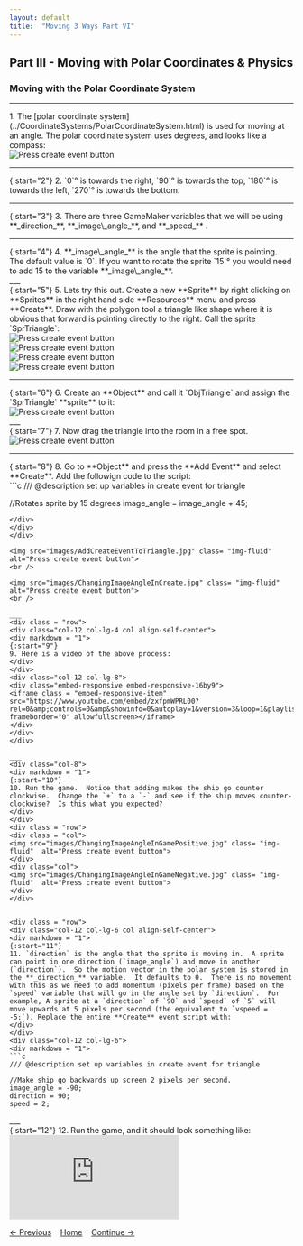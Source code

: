 ```yaml
---
layout: default
title:  "Moving 3 Ways Part VI"
---
```


## Part III - Moving with Polar Coordinates & Physics

### Moving with the Polar Coordinate System
___ 
<div class = "row">
<div class="col-12 col-lg-4 col align-self-center">
<div markdown = "1">
1. The [polar coordinate system](../CoordinateSystems/PolarCoordinateSystem.html) is used for moving at an angle.  The polar coordinate system uses degrees, and looks like a compass:    
</div>
</div>
<div class="col-12 col-lg-8">
<img src="images/PolarCoordSys.jpg" class= "img-fluid"  alt="Press create event button"> 
</div>
</div>

___ 
<div class="col-8">
<div markdown = "1">
{:start="2"}
2. `0`&deg; is towards the right, `90`&deg; is towards the top, `180`&deg; is towards the left, `270`&deg; is towards the bottom.  
</div>
</div>

___ 
<div class="col-8">
<div markdown = "1">
{:start="3"}
3. There are three GameMaker variables that we will be using **_direction_**, **_image\_angle_**, and **_speed_** .  
</div>
</div>

___ 
<div class="col-8">
<div markdown = "1">
{:start="4"}
4. **_image\_angle_** is the angle that the sprite is pointing.  The default value is `0`.  If you want to rotate the sprite `15`&deg; you would need to add 15 to the variable **_image\_angle_**.
</div>
</div>
___ 
<div class = "row">
<div class="col-12 col-lg-4 col align-self-center">
<div markdown = "1">
{:start="5"}
5. Lets try this out.  Create a new **Sprite** by right clicking on **Sprites** in the right hand side **Resources** menu and press **Create**.  Draw with the polygon tool a triangle like shape where it is obvious that forward is pointing directly to the right.  Call the sprite `SprTriangle`:
</div>
</div>
<div class="col-12 col-lg-8">
<img src="images/DrawTrianglePolygon1.jpg" class= "img-fluid"  alt="Press create event button"> 
</div>
</div>
<div class = "row">
<div class="col">
<img src="images/DrawTrianglePolygon2.jpg" class= "img-fluid"  alt="Press create event button"> 
</div>
<div class="col">
<img src="images/DrawTrianglePolygon3.jpg" class= "img-fluid"  alt="Press create event button"> 
</div>
<div class="col">
<img src="images/DrawTrianglePolygon4.jpg" class= "img-fluid"  alt="Press create event button"> 
</div>
</div>

___ 
<div class = "row">
<div class="col-12 col-lg-4 col align-self-center">
<div markdown = "1">
{:start="6"}
6.  Create an **Object** and call it `ObjTriangle` and assign the `SprTriangle` **sprite** to it:
</div>
</div>
<div class="col-12 col-lg-8">
<img src="images/TriangleObject.jpg" class= "img-fluid"  alt="Press create event button"> 
<br />
</div>
</div>
___ 
<div class = "row">
<div class="col-12 col-lg-4 col align-self-center">
<div markdown = "1">
{:start="7"}
7.  Now drag the triangle into the room in a free spot.
</div>
</div>
<div class="col-12 col-lg-8">
<img src="images/TriangleInRoom.jpg" class= "img-fluid"  alt="Press create event button"> 
</div>
</div>

___ 
<div class = "row">
<div class="col-12 col-lg-4 col align-self-center">
<div markdown = "1">
{:start="8"}
8.  Go to **Object** and press the **Add Event** and select **Create**.  Add the followign code to the script:
</div>
</div>
<div class="col-12 col-lg-8">
<div markdown = "1">
```c
/// @description set up variables in create event for triangle

//Rotates sprite by 15 degrees
image_angle = image_angle + 45;
```
</div>
</div>
</div>

<img src="images/AddCreateEventToTriangle.jpg" class= "img-fluid"  alt="Press create event button"> 
<br />

<img src="images/ChangingImageAngleInCreate.jpg" class= "img-fluid"  alt="Press create event button"> 
<br />

___ 
<div class = "row">
<div class="col-12 col-lg-4 col align-self-center">
<div markdown = "1">
{:start="9"}
9. Here is a video of the above process:
</div>
</div>
<div class="col-12 col-lg-8">
<div class="embed-responsive embed-responsive-16by9">
<iframe class = "embed-responsive-item" src="https://www.youtube.com/embed/zxfpmWPRL00?rel=0&amp;controls=0&amp&showinfo=0&autoplay=1&version=3&loop=1&playlist=zxfpmWPRL00" frameborder="0" allowfullscreen></iframe>
</div>
</div>
</div>

___ 
<div class="col-8">
<div markdown = "1">
{:start="10"}
10. Run the game.  Notice that adding makes the ship go counter clockwise.  Change the `+` to a `-` and see if the ship moves counter-clockwise?  Is this what you expected?
</div>
</div>
<div class = "row">
<div class = "col">
<img src="images/ChangingImageAngleInGamePositive.jpg" class= "img-fluid"  alt="Press create event button"> 
</div>
<div class="col">
<img src="images/ChangingImageAngleInGameNegative.jpg" class= "img-fluid"  alt="Press create event button"> 
</div>
</div>

___ 
<div class = "row">
<div class="col-12 col-lg-6 col align-self-center">
<div markdown = "1">
{:start="11"}
11. `direction` is the angle that the sprite is moving in.  A sprite can point in one direction (`image_angle`) and move in another (`direction`).  So the motion vector in the polar system is stored in the **_direction_** variable.  It defaults to 0.  There is no movement with this as we need to add momentum (pixels per frame) based on the `speed` variable that will go in the angle set by `direction`.  For example, A sprite at a `direction` of `90` and `speed` of `5` will move upwards at 5 pixels per second (the equivalent to `vspeed = -5;`). Replace the entire **Create** event script with:
</div>
</div>
<div class="col-12 col-lg-6">
<div markdown = "1">
```c
/// @description set up variables in create event for triangle

//Make ship go backwards up screen 2 pixels per second.  
image_angle = -90;
direction = 90;
speed = 2;
```
</div>
</div>
</div>
___ 
<div class = "row">
<div class="col-12 col-lg-4 col align-self-center">
<div markdown = "1">
{:start="12"}
12.  Run the game, and it should look something like:
</div>
</div>
<div class="col-12 col-lg-8">
<div class="embed-responsive embed-responsive-16by9">
<iframe class = "embed-responsive-item" src="https://www.youtube.com/embed/1B_eihx5LVE?rel=0&amp;controls=0&amp&showinfo=0&autoplay=1&version=3&loop=1&playlist=1B_eihx5LVE" frameborder="0" allowfullscreen></iframe>
</div>
</div>
</div>


[<- Previous](MovingThreeWays_5.html) &nbsp;&nbsp;&nbsp;[Home](../../index.html)&nbsp;&nbsp;&nbsp;  [Continue ->](MovingThreeWays_7.html)
<br />  
<br />  
<br />  
<br />  
